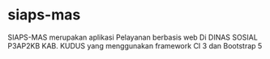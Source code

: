 # siaps-mas
SIAPS-MAS merupakan aplikasi Pelayanan berbasis web Di DINAS SOSIAL P3AP2KB KAB. KUDUS yang menggunakan framework CI 3 dan Bootstrap 5
